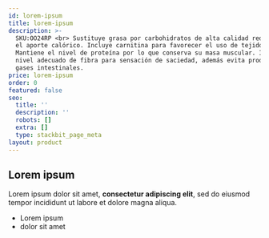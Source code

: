 ```yaml
---
id: lorem-ipsum
title: lorem-ipsum
description: >-
  SKU:OO24RP <br> Sustituye grasa por carbohidratos de alta calidad reduciendo
  el aporte calórico. Incluye carnitina para favorecer el uso de tejido graso.
  Mantiene el nivel de proteína por lo que conserva su masa muscular. Incluye el
  nivel adecuado de fibra para sensación de saciedad, además evita producción de
  gases intestinales.
price: lorem-ipsum
order: 0
featured: false
seo:
  title: ''
  description: ''
  robots: []
  extra: []
  type: stackbit_page_meta
layout: product
---
```

## Lorem ipsum

Lorem ipsum dolor sit amet, **consectetur adipiscing elit**, sed do eiusmod tempor incididunt ut labore et dolore magna aliqua.

- Lorem ipsum
- dolor sit amet